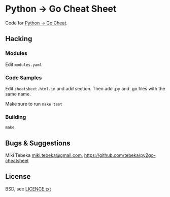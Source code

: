 # Python → Go Cheat Sheet

Code for [Python → Go Cheat](http://353.solutions/py2go/index.html]).

## Hacking

### Modules

Edit `modules.yaml`


### Code Samples
Edit `cheatsheet.html.in` and add section. Then add .py and .go files with the same name.

Make sure to run `make test`

### Building
    make


## Bugs & Suggestions

Miki Tebeka <miki.tebeka@gmail.com>, https://github.com/tebeka/py2go-cheatsheet

## License

BSD, see [LICENCE.txt](LICENCE.txt)
